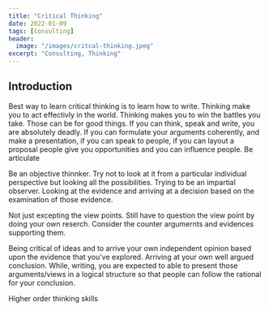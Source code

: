 ```yaml
---
title: "Critical Thinking"
date: 2022-01-09
tags: [Consulting]
header:
  image: "/images/critcal-thinking.jpeg"
excerpt: "Consulting, Thinking"
---
```


## Introduction

Best way to learn critical thinking is to learn how to write. Thinking make you to act effectivly in the world. 
Thinking makes you to win the battles you take. Those can be for good things. If you can think, speak and write, you are absolutely deadly.
If you can formulate your arguments coherently, and make a presentation, if you can speak to people, if you can layout a proposal people give you opportunities and 
you can influence people. Be articulate

Be an objective thinnker. Try not to look at it from a particular individual perspective but looking all the possibilities. Trying to be an impartial observer. 
Looking at the evidence and arriving at a decision based on the examination of those evidence. 

Not just excepting the view points. Still have to question the view point by doing your own reserch. Consider the counter argumernts and evidences supporting them. 

Being critical of ideas and to arrive your own independent opinion based upon the evidence that you've explored. Arriving at your own well argued conclusion. While,
writing, you are expected to able to present those arguments/views in a logical structure so that people can follow the rational for your conclusion. 

Higher order thinking skills
